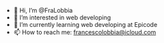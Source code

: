 - 👋 Hi, I’m @FraLobbia
- 👀 I’m interested in web developing
- 🌱 I’m currently learning web developing at Epicode
- 📫 How to reach me: francescolobbia@icloud.com


<!---
FraLobbia/FraLobbia is a ✨ special ✨ repository because its `README.md` (this file) appears on your GitHub profile.
You can click the Preview link to take a look at your changes.
--->
